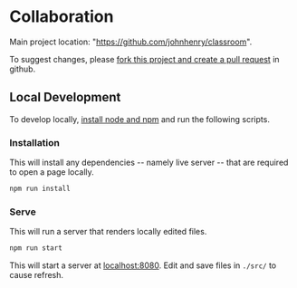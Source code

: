 # Collaboration

Main project location: "https://github.com/johnhenry/classroom".

To suggest changes, please [fork this project and create a pull request](https://guides.github.com/activities/forking/) in github.

## Local Development

To develop locally, [install node and npm](https://nodejs.org) and run the following scripts.

### Installation

This will install any dependencies -- namely live server -- that are required to open a page locally.

```bash
npm run install
```

### Serve

This will run a server that renders locally edited files.

```bash
npm run start
```

This will start a server at <a href="http://localhost:8080" target="_blank">localhost:8080</a>. Edit and save files in `./src/` to cause refresh.


